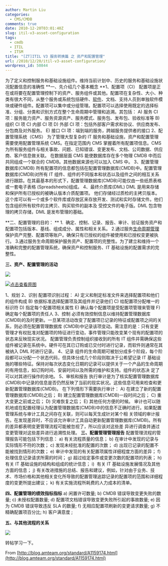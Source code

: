 ```yaml
---
author: Martin Liu
categories:
  - CMS/CMDB
comments: true
date: 2010-12-20T03:01:40Z
slug: itil-v3-asset-configuration
tags:
  - cmdb
  - ITIL
  - ITSM
title: "[ZT]ITIL V3 服务转换篇 之 资产和配置管理"
url: /2010/12/20/itil-v3-asset-configuration/
wordpress_id: 50844
---
```


为了定义和控制服务和基础设施组件。维持当前计划中、历史的服务和基础设施状况配置信息的准确性
**一、先介绍几个基本概念
**1、配置项（CI）
配置项是正在或将要在配置管理控制下的资产、服务组件或其他。配置项在复杂性、大小、种类有很大不同，从整个服务或系统包括硬件、[软件](http://portal.vsharing.com/industry/1593.html)、文档、支持人员到单独软件模块或硬件组件。配置项可以集中或分组管理。配置项可以选择使用既定的选择标准、分组、分类和识别方式在整个生命周期中管理和追溯。其包括：
A) 服务 CI 项：服务能力资产、服务资源资产、服务模式、服务包、发布包、验收标准等
B) 组织 CI 项
C) 内部 CI 项
D) 外部 CI 项：包括外部客户需求和协议、供应商发布、分包商及对外服务。
E) 接口 CI 项：端到端的服务，跨越服务提供者的接口
2、配置管理系统（CMS）
为了管理大型复杂的 IT 服务和基础设施，资产和配置管理需要使用配置管理系统 CMS。在指定范围内 CMS 掌握着所有配置项信息。CMS 为所有服务组件与相关事故、问题、已知错误、变更发布、文档、公司数据、供应商、客户信息做关联。
在数据层面 CMS 能使数据库存在多个物理 CMDB 中而后共同组成一个联合的 CMDB。其他数据来源也可以加入 CMS 中。
3、配置管理数据库(CMDB)
所有配置项的信息都包括在配置管理数据库(CMDB)中。配置管理数据库(CMDB)对所有 IT 组件、组件的不同版本和状态以及组件之间的相互关系进行跟踪。在其最基本的形式下，配置管理数据库(CMDB)可能仅由一些纸质表格或一套电子表格 (Spreadsheets)组成。
4、最终介质库(DML)
DML 是用来存储和保护所有已授权的被确认版本介质配置项。 他们存储经过质检的主拷贝版本。这个库可以有一个或多个软件库或存放区来存放开发、测试和实时存储文件。他们包含组织所有软件的主拷贝、购买软件的副本及 受控文件的电子版。DML 包含物理的拷贝存储，DML 是发布管理的基础。

**二、配置管理的目的：
** 1.  确定、控制、记录、报告、审计、验证服务资产和配置项包括版本、基线、组成成分、属性和相关关系。 2.通过服务[生命周期管理](http://plm.vsharing.com/)保护资产完整、配置项等账户。确保只有已授权的组件被使用和已授权变更被执行。 3.通过服务生命周期保护服务资产、配置项的完整性。为了建立和维持一个准确和完整的配置管理系统，确保资产和控制服务、IT 基础设施的配置需求的完整性。

**三、资产、配置管理的活动**

![](http://blog.amteam.org/Uploads/UserDirs/3/1169/467255/b%281%29.jpg)

[![点击查看原图](http://blog.amteam.org/Uploads/UserDirs/3/1169/467255/b%281%29.jpg)](http://blog.amteam.org/Uploads/UserDirs/3/1169/467255/b%281%29.jpg)

1、规划
2、识别
配置项识别过程：
A) 定义和制定标准文件来选择配置项和他们的组件构成
B) 依据标准选择配置项及其组件并记录他们
C) 给配置项分配唯一的标识符
D) 指定每个配置项相关属性
E) 确认每个配置项是受配置项管理来管理
F) 确定每个配置项的责任人
3、控制
必须有效控制信息以维持配置管理数据库(CMDB)的及时更新。一旦某项活动改变了配置项已记录的特征或配置项之间的关系，则必须在配置管理数据库 (CMDB)中记录该项变动。需注意的是：只有变更管理才有权批准对配置项的特征进行变动，事件管理只能改变某个现有的配置项的状态来反映现实状况。
配置管理负责控制组织接收到的所有 IT 组件并需确保这些组件被记录在系统中。硬件可在其已订购或已交付时进行记录，而软件则通常在其被纳入 DML 时进行记录。
4、记录
组件的生命周期可被划分成多个阶段，每个阶段都可以分配一个状态代码，但具体分成几个阶段则取决于公希望记录 IT 基础设施的哪些特征。保持对每次状态变化日期的记录可以提供关于一个产品的生命周期的有用信息，如订购时间、安装时间以及所需的维护和支持。组件的状态决 定了可以对其进行操作的余地。
5、审核和报告
执行审计是为了核实配置管理数据库(CMDB)中记录的信息是否仍然反映了当前的现实状况。这些信息可用来检查和更新配置管理数据库(CMDB)。
在下列情形下需要执行审计：
A) 在建立了新的配置管理数据库(CMDB)之后；
B) 建立配置管理数据库(CMDB)一段时间之后；
C) 重大变更之前或之后；
D) 灾难恢复之后；
E) 其他任何方便的时候。
审计也可以随机地或在配置经理认为配置管理数据库(CMDB)中的信息不正确时进行。如果配置管理系统与审计工具之间存在关联，则可以每天生成针对某个相 关领域的审计报告。在发现差异时，不应该允许审计工具自动更新配置管理数据库(CMDB)。所有的差异都表明变更管理流程可能被忽视了，所以应该对这些差 异进行调查并通过变更管理对这些差异进行追溯性处理。
**三、配置管理管理报告**
配置管理流程的管理报告可能包括下列信息：
a) 有关流程质量的信息；
b) 在审计中发现的记录与实际情形不符的次数；
c) 发现未经批准的配置的次数；
d) 出现已记录的配置不能被找到情形的次数；
e) 审计中发现的有关配置项属性详细程度方面的差异；
f) 处理信息记录请求所需的时间；
g) 超过给定事件或变更次数的配置项的列表；
h) 有关 IT 基础设施的结构和组成的统计信息；
i)  有关 IT 基础设施发展情况及其他方面的信息；
j) 有关改进措施的总结、报告和建议，例如，针对由于业务、技术、市场价格和其他相关变化所导致的配置管理追踪记录的配置项的范围和详细程度的变更所提出建议；
k) 有关实施流程所耗费的人力成本的清单。

**四、配置管理的绩效指标指标**
a) 闲置许可数量;
b) CMDB 错误导致变更失败的数量;
c) 未授权配置数量;
d) 配置项文档错误导致变更失败所引起的事故数量;
e) 因为 CMDB 错误导致违反 SLA 的数量;
f) 无相应配置项刷新的变更请求数量;
g) 不精确配置项百分比;
h) 客户满意度 ;

**五、与其他流程的关系**

![](http://blog.amteam.org/Uploads/UserDirs/3/1169/467255/a.jpg)

转帖学习一下。

From [http://blog.amteam.org/standard/A1159174.html](http://blog.amteam.org/standard/A1159174.html)
